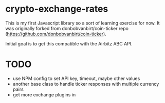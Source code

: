 # crypto-exchange-rates

This is my first Javascript library so a sort of learning exercise for now.
It was originally forked from donbobvanbirt/coin-ticker repo (https://github.com/donbobvanbirt/coin-ticker).

Initial goal is to get this compatible with the Airbitz ABC API.

# TODO

* use NPM config to set API key, timeout, maybe other values
* another base class to handle ticker responses with multiple currency pairs
* get more exchange plugins in

